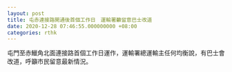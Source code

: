 ```yaml
---
layout: post
title: 屯赤連接路開通後首個工作日　運輸署籲留意巴士改道
date: 2020-12-28 07:46:55.000000000 +08:00
categories: rthk
---
```


屯門至赤鱲角北面連接路首個工作日運作，運輸署總運輸主任何均衡說，有巴士會改道，呼籲市民留意最新情況。
